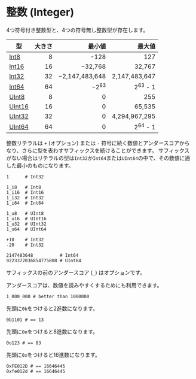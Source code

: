 # 整数 (Integer)

4つ符号付き整数型と、4つの符号無し整数型が存在します。

| 型 | 大きさ | 最小値 | 最大値 |
| ---------- | -----------: | -----------: |-----------: |
| [Int8](https://crystal-lang.org/api/latest/Int8.html) | 8 | -128 | 127 |
| [Int16](https://crystal-lang.org/api/latest/Int16.html) | 16 | −32,768 | 32,767 |
| [Int32](https://crystal-lang.org/api/latest/Int32.html) | 32 | −2,147,483,648 | 2,147,483,647 |
| [Int64](https://crystal-lang.org/api/latest/Int64.html) | 64 | −2<sup>63</sup> | 2<sup>63</sup> - 1 |
| [UInt8](https://crystal-lang.org/api/latest/UInt8.html) | 8 | 0 | 255 |
| [UInt16](https://crystal-lang.org/api/latest/UInt16.html) | 16 | 0 | 65,535 |
| [UInt32](https://crystal-lang.org/api/latest/UInt32.html) | 32 | 0 | 4,294,967,295 |
| [UInt64](https://crystal-lang.org/api/latest/UInt64.html) | 64 | 0 | 2<sup>64</sup> - 1 |

整数リテラルは `+` (オプション) または `-` 符号に続く数値とアンダースコアからなり、さらに型を表わすサフィックスを続けることができます。
サフィックスがない場合はリテラルの型は`Int32`か`Int64`または`UInt64`の中で、その数値に適した最小のものになります。

```crystal
1      # Int32

1_i8   # Int8
1_i16  # Int16
1_i32  # Int32
1_i64  # Int64

1_u8   # UInt8
1_u16  # UInt16
1_u32  # UInt32
1_u64  # UInt64

+10    # Int32
-20    # Int32

2147483648          # Int64
9223372036854775808 # UInt64
```

サフィックスの前のアンダースコア (`_`) はオプションです。

アンダースコアは、数値を読みやすくするためにも利用できます。

```crystal
1_000_000 # better than 1000000
```

先頭に`0b`をつけると2進数になります。

```crystal
0b1101 # == 13
```

先頭に`0o`をつけると8進数になります。

```crystal
0o123 # == 83
```

先頭に`0x`をつけると16進数になります。

```crystal
0xFE012D # == 16646445
0xfe012d # == 16646445
```
